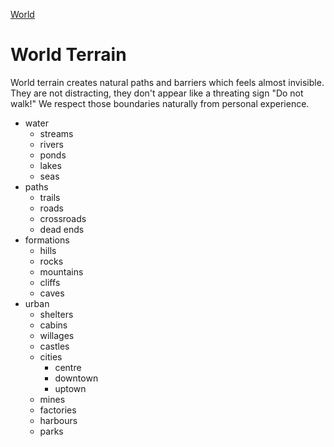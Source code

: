 [World](world.md)

# World Terrain

World terrain creates natural paths and barriers which feels almost invisible.
They are not distracting, they don't appear like a threating sign "Do not walk!"
We respect those boundaries naturally from personal experience.

- water
    - streams
    - rivers
    - ponds
    - lakes
    - seas
- paths
    - trails
    - roads
    - crossroads
    - dead ends
- formations
    - hills
    - rocks
    - mountains
    - cliffs
    - caves
- urban
    - shelters
    - cabins    
    - willages    
    - castles
    - cities
        - centre
        - downtown
        - uptown
    - mines
    - factories
    - harbours
    - parks